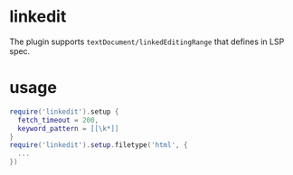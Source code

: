 # linkedit

The plugin supports `textDocument/linkedEditingRange` that defines in LSP spec.

# usage

```lua
require('linkedit').setup {
  fetch_timeout = 200,
  keyword_pattern = [[\k*]]
}
require('linkedit').setup.filetype('html', {
  ...
})
```
